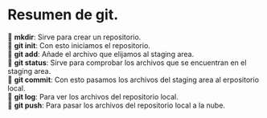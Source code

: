 # Resumen de git.

 📌 __mkdir__: Sirve para crear un repositorio.  
 📌 __git init__: Con esto iniciamos el repositorio.  
 📌 __git add__: Añade el archivo que elijamos al staging area.  
📌 __git status__: Sirve para comprobar los      archivos que se encuentran en el staging area.  
📌 __git commit__: Con esto pasamos los archivos del staging area al erpositorio local.  
📌 __git log__: Para ver los archivos del repositorio local.  
📌 __git push__: Para pasar los archivos del repositorio local a la nube.  
